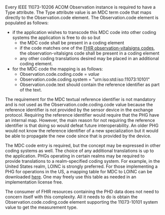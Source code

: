 Every IEEE 11073-10206 ACOM Observation instance is required to have a Type attribute. The Type attribute value is an MDC term code that maps directly to the Observation.code element. 
The Observation.code element is populated as follows:

* if the application wishes to transcode this MDC code into other coding systems the application is free to do so but
  * the MDC code shall be present in a coding element
  * if the code matches one of the [FHIR observation-vitalsigns codes](https://hl7.org/fhir/R4/observation-vitalsigns.html), the observation-vitalsigns code shall be present in a coding element
  * any other coding translations desired may be placed in an additional coding element.
* for the MDC code the mapping is as follows:
  * Observation.code.coding.code = *value*
  * Observation.code.coding.system = "urn:iso:std:iso:11073:10101"
  * Observation.code.text should contain the reference identifier as part of the text.
  
The requirement for the MDC textual reference identifier is not mandatory and is not used as the Observation.code.coding.code value because the reference identifier is not provided by the sensor device in the exchange protocol. Requiring the reference identifier would require that the PHG have an internal map. However, the main reason for not requiring the reference identifier is that doing so would defeat future interoperability. An older PHG would not know the reference identifier of a new specialization but it would be able to propagate the new code since that is provided by the device.

The MDC code entry is required, but the concept may be expressed in other coding systems as well. The choice of any additional translations is up to the application. PHGs operating in certain realms may be required to provide translations to a realm-specified coding system. For example, in the United States realm, LOINC is strongly preferred. For those implementing a PHG for operations in the US, a mapping table for MDC to LOINC can be downloaded [here](https://loinc.org/file-access/download-id/9385/). One may freely use this table as needed in an implementation license free.
  
The consumer of FHIR resources containing the PHD data does not need to concern itself with this complexity. All it needs to do is obtain the Observation.code.coding.code element supporting the 11073-10101 system value to get the measurement type.

